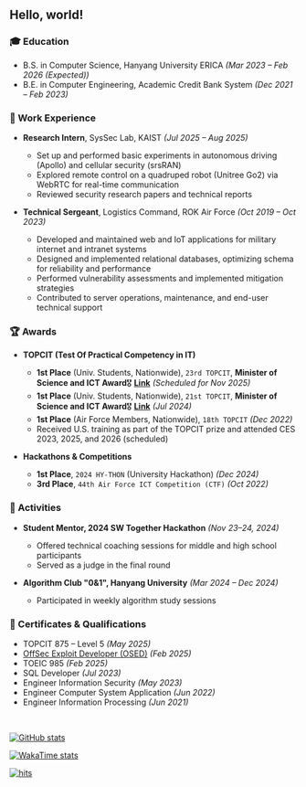 ## Hello, world!

### 🎓 Education

- B.S. in Computer Science, Hanyang University ERICA _(Mar 2023 – Feb 2026 (Expected))_
- B.E. in Computer Engineering, Academic Credit Bank System _(Dec 2021 – Feb 2023)_

### 💼 Work Experience

- **Research Intern**, SysSec Lab, KAIST _(Jul 2025 – Aug 2025)_

  - Set up and performed basic experiments in autonomous driving (Apollo) and cellular security (srsRAN)
  - Explored remote control on a quadruped robot (Unitree Go2) via WebRTC for real-time communication
  - Reviewed security research papers and technical reports

- **Technical Sergeant**, Logistics Command, ROK Air Force _(Oct 2019 – Oct 2023)_
  - Developed and maintained web and IoT applications for military internet and intranet systems
  - Designed and implemented relational databases, optimizing schema for reliability and performance
  - Performed vulnerability assessments and implemented mitigation strategies
  - Contributed to server operations, maintenance, and end-user technical support

### 🏆 Awards

- **TOPCIT (Test Of Practical Competency in IT)**

  - **1st Place** (Univ. Students, Nationwide), `23rd TOPCIT`, **Minister of Science and ICT Award**🎖️ [**Link**](https://www.newshyu.com/news/articleView.html?idxno=1019453) _(Scheduled for Nov 2025)_
  - **1st Place** (Univ. Students, Nationwide), `21st TOPCIT`, **Minister of Science and ICT Award**🎖️ [**Link**](https://www.ajunews.com/view/20240717170622813) _(Jul 2024)_
  - **1st Place** (Air Force Members, Nationwide), `18th TOPCIT` _(Dec 2022)_
  - Received U.S. training as part of the TOPCIT prize and attended CES 2023, 2025, and 2026 (scheduled)

- **Hackathons & Competitions**
  - **1st Place**, `2024 HY-THON` (University Hackathon) _(Dec 2024)_
  - **3rd Place**, `44th Air Force ICT Competition (CTF)` _(Oct 2022)_

### 🚩 Activities

- **Student Mentor, 2024 SW Together Hackathon** _(Nov 23–24, 2024)_

  - Offered technical coaching sessions for middle and high school participants
  - Served as a judge in the final round

- **Algorithm Club "0&1", Hanyang University** _(Mar 2024 – Dec 2024)_
  - Participated in weekly algorithm study sessions

### 📜 Certificates & Qualifications

- TOPCIT 875 – Level 5 _(May 2025)_
- [OffSec Exploit Developer (OSED)](https://credentials.offsec.com/8b8c6dff-790b-4d09-ba86-aa9e519e5b71#acc.q2niwjfm) _(Feb 2025)_
- TOEIC 985 _(Feb 2025)_
- SQL Developer _(Jul 2023)_
- Engineer Information Security _(May 2023)_
- Engineer Computer System Application _(Jun 2022)_
- Engineer Information Processing _(Jun 2021)_

<br>

[![GitHub stats](https://github-readme-stats.vercel.app/api?username=up2moon&show_icons=true)](https://github.com/anuraghazra/github-readme-stats)

[![WakaTime stats](https://github-readme-stats.vercel.app/api/wakatime?username=up2moon&layout=compact&hide=ini,swig,objective-c,smali,nginx%20configuration%20file,typescript,php,rust,makefile,git,git%20config,cshtml,csv,text,markdown,binary)](https://github.com/anuraghazra/github-readme-stats)

[![hits](https://myhits.vercel.app/api/hit/https%3A%2F%2Fgithub.com%2Fup2moon?color=blue&label=hits&size=small)](https://myhits.vercel.app)
